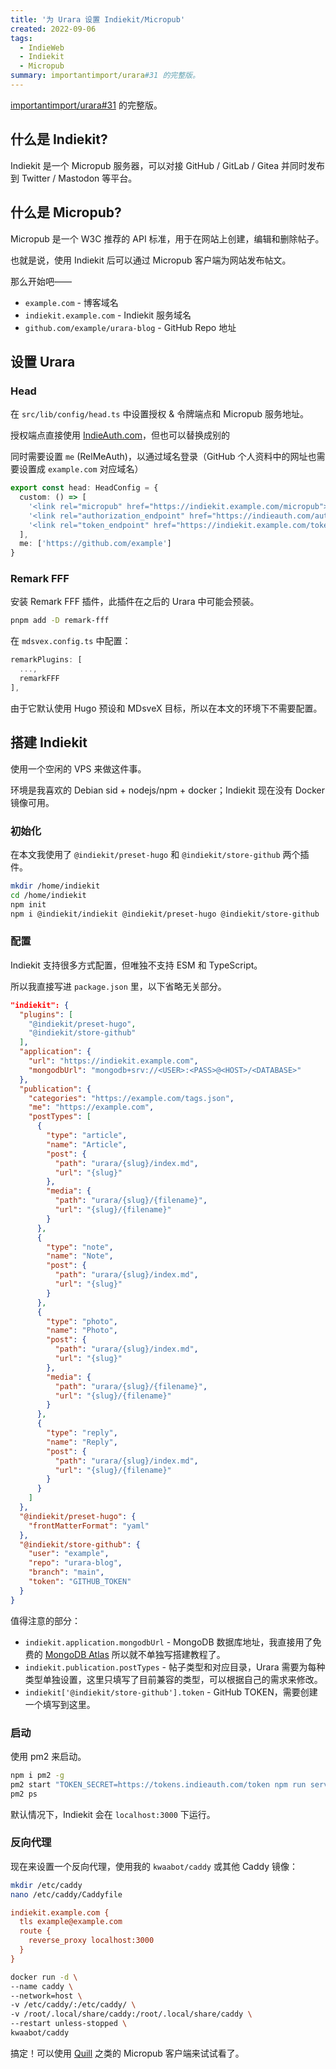 ```yaml
---
title: '为 Urara 设置 Indiekit/Micropub'
created: 2022-09-06
tags:
  - IndieWeb
  - Indiekit
  - Micropub
summary: importantimport/urara#31 的完整版。
---
```


[importantimport/urara#31](https://github.com/importantimport/urara/discussions/31) 的完整版。

## 什么是 Indiekit?

Indiekit 是一个 Micropub 服务器，可以对接 GitHub / GitLab / Gitea 并同时发布到 Twitter / Mastodon 等平台。

## 什么是 Micropub?

Micropub 是一个 W3C 推荐的 API 标准，用于在网站上创建，编辑和删除帖子。

也就是说，使用 Indiekit 后可以通过 Micropub 客户端为网站发布帖文。

那么开始吧——

- `example.com` - 博客域名
- `indiekit.example.com` - Indiekit 服务域名
- `github.com/example/urara-blog` - GitHub Repo 地址

## 设置 Urara

### Head

在 `src/lib/config/head.ts` 中设置授权 & 令牌端点和 Micropub 服务地址。

授权端点直接使用 [IndieAuth.com](https://indieauth.com)，但也可以替换成别的

同时需要设置 `me` (RelMeAuth)，以通过域名登录（GitHub 个人资料中的网址也需要设置成 `example.com` 对应域名）

```ts title="src/lib/config/head.ts"
export const head: HeadConfig = {
  custom: () => [
    '<link rel="micropub" href="https://indiekit.example.com/micropub">'
    '<link rel="authorization_endpoint" href="https://indieauth.com/auth">',
    '<link rel="token_endpoint" href="https://indiekit.example.com/token">',
  ],
  me: ['https://github.com/example']
}
```

### Remark FFF

安装 Remark FFF 插件，此插件在之后的 Urara 中可能会预装。

```bash
pnpm add -D remark-fff
```

在 `mdsvex.config.ts` 中配置：

```ts title="mdsvex.config.ts"
remarkPlugins: [
  ...,
  remarkFFF
],
```

由于它默认使用 Hugo 预设和 MDsveX 目标，所以在本文的环境下不需要配置。

## 搭建 Indiekit

使用一个空闲的 VPS 来做这件事。

环境是我喜欢的 Debian sid + nodejs/npm + docker；Indiekit 现在没有 Docker 镜像可用。

### 初始化

在本文我使用了 `@indiekit/preset-hugo` 和 `@indiekit/store-github` 两个插件。

```bash
mkdir /home/indiekit
cd /home/indiekit
npm init
npm i @indiekit/indiekit @indiekit/preset-hugo @indiekit/store-github
```

### 配置

Indiekit 支持很多方式配置，但唯独不支持 ESM 和 TypeScript。

所以我直接写进 `package.json` 里，以下省略无关部分。

```json title="/home/indiekit/package.json"
"indiekit": {
  "plugins": [
    "@indiekit/preset-hugo",
    "@indiekit/store-github"
  ],
  "application": {
    "url": "https://indiekit.example.com",
    "mongodbUrl": "mongodb+srv://<USER>:<PASS>@<HOST>/<DATABASE>"
  },
  "publication": {
    "categories": "https://example.com/tags.json",
    "me": "https://example.com",
    "postTypes": [
      {
        "type": "article",
        "name": "Article",
        "post": {
          "path": "urara/{slug}/index.md",
          "url": "{slug}"
        },
        "media": {
          "path": "urara/{slug}/{filename}",
          "url": "{slug}/{filename}"
        }
      },
      {
        "type": "note",
        "name": "Note",
        "post": {
          "path": "urara/{slug}/index.md",
          "url": "{slug}"
        }
      },
      {
        "type": "photo",
        "name": "Photo",
        "post": {
          "path": "urara/{slug}/index.md",
          "url": "{slug}"
        },
        "media": {
          "path": "urara/{slug}/{filename}",
          "url": "{slug}/{filename}"
        }
      },
      {
        "type": "reply",
        "name": "Reply",
        "post": {
          "path": "urara/{slug}/index.md",
          "url": "{slug}/{filename}"
        }
      }
    ]
  },
  "@indiekit/preset-hugo": {
    "frontMatterFormat": "yaml"
  },
  "@indiekit/store-github": {
    "user": "example",
    "repo": "urara-blog",
    "branch": "main",
    "token": "GITHUB_TOKEN"
  }
}
```

值得注意的部分：

- `indiekit.application.mongodbUrl` - MongoDB 数据库地址，我直接用了免费的 [MongoDB Atlas](https://www.mongodb.com/atlas) 所以就不单独写搭建教程了。
- `indiekit.publication.postTypes` - 帖子类型和对应目录，Urara 需要为每种类型单独设置，这里只填写了目前兼容的类型，可以根据自己的需求来修改。
- `indiekit['@indiekit/store-github'].token` - GitHub TOKEN，需要创建一个填写到这里。

### 启动

使用 pm2 来启动。

```bash
npm i pm2 -g
pm2 start "TOKEN_SECRET=https://tokens.indieauth.com/token npm run serve" --name "indiekit"
pm2 ps
```

默认情况下，Indiekit 会在 `localhost:3000` 下运行。

### 反向代理

现在来设置一个反向代理，使用我的 `kwaabot/caddy` 或其他 Caddy 镜像：

```bash
mkdir /etc/caddy
nano /etc/caddy/Caddyfile
```

```ini title="/etc/caddy/Caddyfile"
indiekit.example.com {
  tls example@example.com
  route {
    reverse_proxy localhost:3000
  }
}
```

```bash
docker run -d \
--name caddy \
--network=host \
-v /etc/caddy/:/etc/caddy/ \
-v /root/.local/share/caddy:/root/.local/share/caddy \
--restart unless-stopped \
kwaabot/caddy
```

搞定！可以使用 [Quill](https://quill.p3k.io) 之类的 Micropub 客户端来试试看了。
